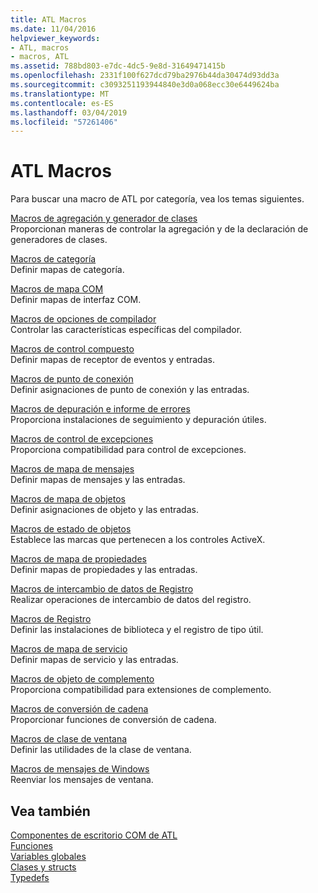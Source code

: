 ```yaml
---
title: ATL Macros
ms.date: 11/04/2016
helpviewer_keywords:
- ATL, macros
- macros, ATL
ms.assetid: 788bd803-e7dc-4dc5-9e8d-31649471415b
ms.openlocfilehash: 2331f100f627dcd79ba2976b44da30474d93dd3a
ms.sourcegitcommit: c3093251193944840e3d0a068ecc30e6449624ba
ms.translationtype: MT
ms.contentlocale: es-ES
ms.lasthandoff: 03/04/2019
ms.locfileid: "57261406"
---
```

# <a name="atl-macros"></a>ATL Macros

Para buscar una macro de ATL por categoría, vea los temas siguientes.

[Macros de agregación y generador de clases](../../atl/reference/aggregation-and-class-factory-macros.md)<br/>
Proporcionan maneras de controlar la agregación y de la declaración de generadores de clases.

[Macros de categoría](../../atl/reference/category-macros.md)<br/>
Definir mapas de categoría.

[Macros de mapa COM](../../atl/reference/com-map-macros.md)<br/>
Definir mapas de interfaz COM.

[Macros de opciones de compilador](../../atl/reference/compiler-options-macros.md)<br/>
Controlar las características específicas del compilador.

[Macros de control compuesto](../../atl/reference/composite-control-macros.md)<br/>
Definir mapas de receptor de eventos y entradas.

[Macros de punto de conexión](../../atl/reference/connection-point-macros.md)<br/>
Definir asignaciones de punto de conexión y las entradas.

[Macros de depuración e informe de errores](../../atl/reference/debugging-and-error-reporting-macros.md)<br/>
Proporciona instalaciones de seguimiento y depuración útiles.

[Macros de control de excepciones](../../atl/reference/exception-handling-macros.md)<br/>
Proporciona compatibilidad para control de excepciones.

[Macros de mapa de mensajes](../../atl/reference/message-map-macros-atl.md)<br/>
Definir mapas de mensajes y las entradas.

[Macros de mapa de objetos](../../atl/reference/object-map-macros.md)<br/>
Definir asignaciones de objeto y las entradas.

[Macros de estado de objetos](../../atl/reference/object-status-macros.md)<br/>
Establece las marcas que pertenecen a los controles ActiveX.

[Macros de mapa de propiedades](../../atl/reference/property-map-macros.md)<br/>
Definir mapas de propiedades y las entradas.

[Macros de intercambio de datos de Registro](../../atl/reference/registry-data-exchange-macros.md)<br/>
Realizar operaciones de intercambio de datos del registro.

[Macros de Registro](../../atl/reference/registry-macros.md)<br/>
Definir las instalaciones de biblioteca y el registro de tipo útil.

[Macros de mapa de servicio](../../atl/reference/service-map-macros.md)<br/>
Definir mapas de servicio y las entradas.

[Macros de objeto de complemento](../../atl/reference/snap-in-object-macros.md)<br/>
Proporciona compatibilidad para extensiones de complemento.

[Macros de conversión de cadena](string-conversion-macros.md)<br/>
Proporcionar funciones de conversión de cadena.

[Macros de clase de ventana](../../atl/reference/window-class-macros.md)<br/>
Definir las utilidades de la clase de ventana.

[Macros de mensajes de Windows](../../atl/reference/windows-messages-macros.md)<br/>
Reenviar los mensajes de ventana.

## <a name="see-also"></a>Vea también

[Componentes de escritorio COM de ATL](../../atl/atl-com-desktop-components.md)<br/>
[Funciones](../../atl/reference/atl-functions.md)<br/>
[Variables globales](../../atl/reference/atl-global-variables.md)<br/>
[Clases y structs](../../atl/reference/atl-classes.md)<br/>
[Typedefs](../../atl/reference/atl-typedefs.md)
